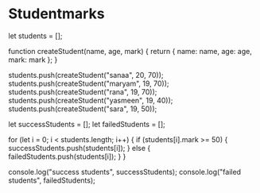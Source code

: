 # Studentmarks
let students = [];

function createStudent(name, age, mark) {
    return { name: name, age: age, mark: mark };
}

students.push(createStudent("sanaa", 20, 70));
students.push(createStudent("maryam", 19, 70));
students.push(createStudent("rana", 19, 70));
students.push(createStudent("yasmeen", 19, 40));
students.push(createStudent("sara", 19, 50));

let successStudents = [];
let failedStudents = [];

for (let i = 0; i < students.length; i++) {
    if (students[i].mark >= 50) {
        successStudents.push(students[i]);
    } else {
        failedStudents.push(students[i]);
    }
}

console.log("success students", successStudents);
console.log("failed students", failedStudents);